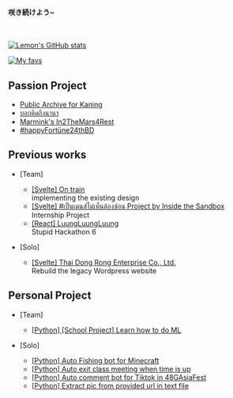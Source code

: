 <!-- # [Current Project] [Kaning Public Archive](https://fightforkaning.vercel.app/) -->
#### 咲き続けよう~
<br>

[![Lemon's GitHub stats](https://github-readme-stats.vercel.app/api?username=klemonade&count_private=true&show_icons=true&theme=tokyonight&custom_title=Lemon's)](https://github.com/anuraghazra/github-readme-stats)

[![My favs](https://github-readme-stats.vercel.app/api/top-langs/?username=klemonade&layout=compact&theme=tokyonight&hide=html,dart,css&custom_title=Favorites)](https://github.com/anuraghazra/github-readme-stats)

## Passion Project
- [Public Archive for Kaning](https://fightforkaning.vercel.app/)<br>
- [บอกคิดถึงนานา](https://nanapenpichaya.vercel.app/)
- [Marmink's In2TheMars4Rest](https://manichar.vercel.app/happy-birthday)
- [#happyFortüne24thBD](https://fortunepundita.vercel.app/happy-birthday-2023)


## Previous works
- [Team]
  - [[Svelte] On train](https://on-train.vercel.app/) <br>
  implementing the existing design
  - [[Svelte] #เป็นเมนส์ไม่เห็นต้องซ่อน Project by Inside the Sandbox](https://onperiod.iraconcept.com/) <br>
  Internship Project
  - [[React] LuungLuungLuung](https://luungluungluung.netlify.app/) <br>
  Stupid Hackathon 6 

- [Solo]
  - [[Svelte] Thai Dong Rong Enterprise Co., Ltd.](https://www.tdr.co.th/) <br>
  Rebuild the legacy Wordpress website


## Personal Project
- [Team]
  - [[Python] [School Project] Learn how to do ML](https://github.com/klemonade/ML-Project)

- [Solo]
  - [[Python] Auto Fishing bot for Minecraft](https://github.com/klemonade/minecraft-auto-fishing)
  - [[Python] Auto exit class meeting when time is up](https://github.com/klemonade/exit-meeting)
  - [[Python] Auto comment bot for Tiktok in 48GAsiaFest](https://github.com/klemonade/stupid-comment-bot)
  - [[Python] Extract pic from provided url in text file](https://github.com/klemonade/pic-extractor)


<!--
**klemonade/klemonade** is a ✨ _special_ ✨ repository because its `README.md` (this file) appears on your GitHub profile.

Here are some ideas to get you started:

- 🔭 I’m currently working on ...
- 🌱 I’m currently learning ...
- 👯 I’m looking to collaborate on ...
- 🤔 I’m looking for help with ...
- 💬 Ask me about ...
- 📫 How to reach me: ...
- 😄 Pronouns: ...
- ⚡ Fun fact: ...
-->
